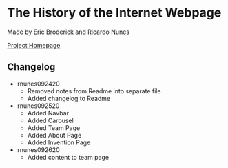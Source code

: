 # The History of the Internet Webpage
Made by Eric Broderick and Ricardo Nunes

[Project Homepage](index.html)

## Changelog
  * rnunes092420
    * Removed notes from Readme into separate file
    * Added changelog to Readme
  * rnunes092520
    * Added Navbar
    * Added Carousel 
    * Added Team Page
    * Added About Page
    * Added Invention Page
  * rnunes092620
    * Added content to team page